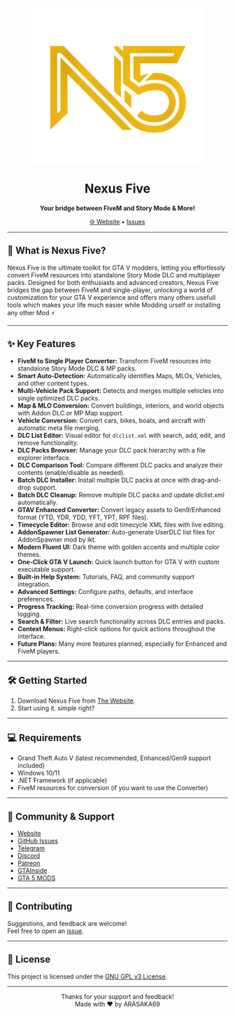 <p align="center">
  <img src="rep/logo.png" alt="Nexus Five Logo" width="400"/>
</p>

<h1 align="center">Nexus Five</h1>
<p align="center"><b>Your bridge between FiveM and Story Mode & More!</b></p>
<p align="center">
  <a href="https://strp.cloud/N5">🌐 Website</a> •
  <a href="https://github.com/ARASAKA69/Nexus-Five/issues">Issues</a>
</p>

---

## 🚀 What is Nexus Five?

Nexus Five is the ultimate toolkit for GTA V modders, letting you effortlessly convert FiveM resources into standalone Story Mode DLC and multiplayer packs. Designed for both enthusiasts and advanced creators, Nexus Five bridges the gap between FiveM and single-player, unlocking a world of customization for your GTA V experience and offers many others usefull tools which makes your life much easier while Modding urself or installing any other Mod ⚡

---

## ✨ Key Features

- **FiveM to Single Player Converter:** Transform FiveM resources into standalone Story Mode DLC & MP packs.
- **Smart Auto-Detection:** Automatically identifies Maps, MLOs, Vehicles, and other content types.
- **Multi-Vehicle Pack Support:** Detects and merges multiple vehicles into single optimized DLC packs.
- **Map & MLO Conversion:** Convert buildings, interiors, and world objects with Addon DLC or MP Map support.
- **Vehicle Conversion:** Convert cars, bikes, boats, and aircraft with automatic meta file merging.
- **DLC List Editor:** Visual editor for `dlclist.xml` with search, add, edit, and remove functionality.
- **DLC Packs Browser:** Manage your DLC pack hierarchy with a file explorer interface.
- **DLC Comparison Tool:** Compare different DLC packs and analyze their contents (enable/disable as needed).
- **Batch DLC Installer:** Install multiple DLC packs at once with drag-and-drop support.
- **Batch DLC Cleanup:** Remove multiple DLC packs and update dlclist.xml automatically.
- **GTAV Enhanced Converter:** Convert legacy assets to Gen9/Enhanced format (YTD, YDR, YDD, YFT, YPT, RPF files).
- **Timecycle Editor:** Browse and edit timecycle XML files with live editing.
- **AddonSpawner List Generator:** Auto-generate UserDLC list files for AddonSpawner mod by ikt.
- **Modern Fluent UI:** Dark theme with golden accents and multiple color themes.
- **One-Click GTA V Launch:** Quick launch button for GTA V with custom executable support.
- **Built-in Help System:** Tutorials, FAQ, and community support integration.
- **Advanced Settings:** Configure paths, defaults, and interface preferences.
- **Progress Tracking:** Real-time conversion progress with detailed logging.
- **Search & Filter:** Live search functionality across DLC entries and packs.
- **Context Menus:** Right-click options for quick actions throughout the interface.
- **Future Plans:** Many more features planned, especially for Enhanced and FiveM players.

---

## 🛠️ Getting Started

1. Download Nexus Five from [The Website](https://strp.cloud/N5).
2. Start using it. simple right?

---

## 💻 Requirements

- Grand Theft Auto V (latest recommended, Enhanced/Gen9 support included)
- Windows 10/11
- .NET Framework (if applicable)
- FiveM resources for conversion (if you want to use the Converter)

---

## 💬 Community & Support

- [Website](https://strp.cloud/N5)
- [GitHub Issues](https://github.com/ARASAKA69/Nexus-Five/issues)
- [Telegram](https://t.me/nexus_five_news)
- [Discord](https://discord.gg/tzhXb7kP)
- [Patreon](https://www.patreon.com/posts/142032723?utm_campaign=postshare_creator&utm_content=android_share)
- [GTAInside](https://www.gtainside.de/gta5/tools/212261-nexus-five-your-bridge-between-fivem-and-story-mode-more)
- [GTA 5 MODS](https://www.gta5-mods.com/tools/nexus-five-your-bridge-between-fivem-and-story-mode-more)

---

## 🤝 Contributing

Suggestions, and feedback are welcome!  
Feel free to open an [issue](https://github.com/ARASAKA69/Nexus-Five/issues).

---

## 📄 License

This project is licensed under the [GNU GPL v3 License](LICENSE).

---

<p align="center">Thanks for your support and feedback!<br>Made with ❤️ by ARASAKA69</p>
